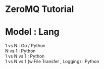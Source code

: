 # ZeroMQ Tutorial
# Model : Lang  
1 vs N : Go / Python  
N vs 1 : Python  
1 vs N vs 1 : Python  
1 vs N vs 1 (w.File Transfer , Logging) : Python  
